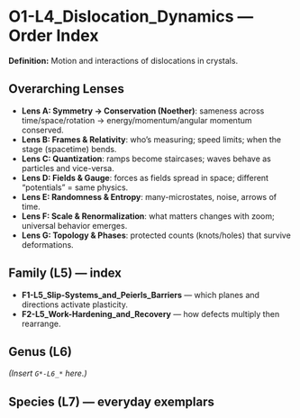 # O1-L4_Dislocation_Dynamics — Order Index
**Definition:** Motion and interactions of dislocations in crystals.

## Overarching Lenses

- **Lens A: Symmetry -> Conservation (Noether)**: sameness across time/space/rotation → energy/momentum/angular momentum conserved.
- **Lens B: Frames & Relativity**: who’s measuring; speed limits; when the stage (spacetime) bends.
- **Lens C: Quantization**: ramps become staircases; waves behave as particles and vice-versa.
- **Lens D: Fields & Gauge**: forces as fields spread in space; different “potentials” = same physics.
- **Lens E: Randomness & Entropy**: many-microstates, noise, arrows of time.
- **Lens F: Scale & Renormalization**: what matters changes with zoom; universal behavior emerges.
- **Lens G: Topology & Phases**: protected counts (knots/holes) that survive deformations.

## Family (L5) — index
- **F1-L5_Slip-Systems_and_Peierls_Barriers** — which planes and directions activate plasticity.
- **F2-L5_Work-Hardening_and_Recovery** — how defects multiply then rearrange.

## Genus (L6)
_(Insert `G*-L6_*` here.)_

## Species (L7) — everyday exemplars
